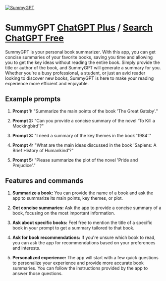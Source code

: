 
[![SummyGPT](https://files.oaiusercontent.com/file-mHCV0wDYD90EH7Drk0ZiGTKq?se=2123-10-17T23%3A02%3A19Z&sp=r&sv=2021-08-06&sr=b&rscc=max-age%3D31536000%2C%20immutable&rscd=attachment%3B%20filename%3D847122c8-8628-4850-9e0a-01d971dcd0dd.png&sig=ZSccX9fTfq5q2g29S%2B9nMmvYgpTtB5tX5FybNtzOMis%3D)](https://chat.openai.com/g/g-QwIKohYcz-summygpt)

# SummyGPT [ChatGPT Plus](https://chat.openai.com/g/g-QwIKohYcz-summygpt) / [Search ChatGPT Free](https://gptcall.net/index.html#/?search=SummyGPT)

SummyGPT is your personal book summarizer. With this app, you can get concise summaries of your favorite books, saving you time and allowing you to get the key ideas without reading the entire book. Simply provide the title or author of the book, and SummyGPT will generate a summary for you. Whether you're a busy professional, a student, or just an avid reader looking to discover new books, SummyGPT is here to make your reading experience more efficient and enjoyable.

## Example prompts

1. **Prompt 1:** "Summarize the main points of the book 'The Great Gatsby'."

2. **Prompt 2:** "Can you provide a concise summary of the novel 'To Kill a Mockingbird'?"

3. **Prompt 3:** "I need a summary of the key themes in the book '1984'."

4. **Prompt 4:** "What are the main ideas discussed in the book 'Sapiens: A Brief History of Humankind'?"

5. **Prompt 5:** "Please summarize the plot of the novel 'Pride and Prejudice'."

## Features and commands

1. **Summarize a book:** You can provide the name of a book and ask the app to summarize its main points, key themes, or plot.

2. **Get concise summaries:** Ask the app to provide a concise summary of a book, focusing on the most important information.

3. **Ask about specific books:** Feel free to mention the title of a specific book in your prompt to get a summary tailored to that book.

4. **Ask for book recommendations:** If you're unsure which book to read, you can ask the app for recommendations based on your preferences and interests.

5. **Personalized experience:** The app will start with a few quick questions to personalize your experience and provide more accurate book summaries. You can follow the instructions provided by the app to answer those questions.


